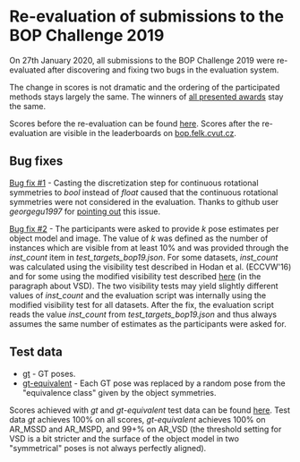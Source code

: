 # Re-evaluation of submissions to the BOP Challenge 2019

On 27th January 2020, all submissions to the BOP Challenge 2019 were re-evaluated after discovering and fixing two bugs in the evaluation system.

The change in scores is not dramatic and the ordering of the participated methods stays largely the same. The winners of [all presented awards](https://bop.felk.cvut.cz/media/bop_challenge_2019_results.pdf) stay the same.

Scores before the re-evaluation can be found [here](https://docs.google.com/spreadsheets/d/1EHxOsktqPKCZWwmSTPj7CDHxkhHP6YIx_X083zMMhws/edit?usp=sharing). Scores after the re-evaluation are visible in the leaderboards on [bop.felk.cvut.cz](https://bop.felk.cvut.cz/leaderboards/bop19_core-datasets/).

## Bug fixes

[Bug fix #1](https://github.com/thodan/bop_toolkit/commit/48bc1ede8b97fbcd5e3fe67d23b9a1a31b48fe73#diff-a487982cee6cf560d39006ebf957f1f0) - Casting the discretization step for continuous rotational symmetries to *bool* instead of *float* caused that the continuous rotational symmetries were not considered in the evaluation. Thanks to github user *georgegu1997* for [pointing out](https://github.com/thodan/bop_toolkit/issues/27) this issue.

[Bug fix #2](https://github.com/thodan/bop_toolkit/commit/975fcf25cb77529a92176cbffc4a4b87ad6d0e20#diff-d6f3948fed929e1bb7e868ade3afc7bc) - The participants were asked to provide *k* pose estimates per object model and image. The value of *k* was defined as the number of instances which are visible from at least 10% and was provided through the *inst_count* item in *test_targets_bop19.json*. For some datasets, *inst_count* was calculated using the visibility test described in Hodan et al. (ECCVW'16) and for some using the modified visibility test described [here](https://bop.felk.cvut.cz/challenges/bop-challenge-2019/#evaluationmethodology) (in the paragraph about VSD). The two visibility tests may yield slightly different values of *inst_count* and the evaluation script was internally using the modified visibility test for all datasets. After the fix, the evaluation script reads the value *inst_count* from *test_targets_bop19.json* and thus always assumes the same number of estimates as the participants were asked for.

## Test data

* [gt](http://ptak.felk.cvut.cz/6DB/public/bop_sample_results/bop_challenge_2019/gt/) - GT poses.
* [gt-equivalent](http://ptak.felk.cvut.cz/6DB/public/bop_sample_results/bop_challenge_2019/gt-equivalent/) - Each GT pose was replaced by a random pose from the "equivalence class" given by the object symmetries.

Scores achieved with *gt* and *gt-equivalent* test data can be found [here](https://docs.google.com/spreadsheets/d/1dK4OYUpAqKYUpc-by-XqnX3F5NqcbqekDlGnDi5h0G4/edit?usp=sharing). Test data *gt* achieves 100% on all scores, *gt-equivalent* achieves 100% on AR_MSSD and AR_MSPD, and 99+% on AR_VSD (the threshold setting for VSD is a bit stricter and the surface of the object model in two "symmetrical" poses is not always perfectly aligned).